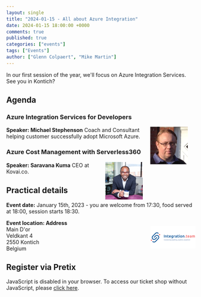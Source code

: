 ```yaml
---
layout: single
title: "2024-01-15 - All about Azure Integration"
date: 2024-01-15 18:00:00 +0000
comments: true
published: true
categories: ["events"]
tags: ["Events"]
author: ["Glenn Colpaert", "Mike Martin"]
---
```


In our first session of the year, we'll focus on Azure Integration Services. See you in Kontich?

## Agenda

### Azure Integration Services for Developers

<img src="/assets/media/speakers/michael-stephenson.jpg" alt="Michael Stephenson" align="right" height="100" width="100" style="margin-right: 20px;">

**Speaker: Michael Stephenson** Coach and Consultant helping customer successfully adopt Microsoft Azure.

### Azure Cost Management with Serverless360

<img src="/assets/media/speakers/saravana-kuma.jpg" alt="Saravana Kuma" align="right" height="100" width="100" style="margin-right: 20px;">

**Speaker: Saravana Kuma** CEO at Kovai.co.

## Practical details

**Event date:** January 15th, 2023 - you are welcome from 17:30, food served at 18:00, session starts 18:30.

**Event location: Address**<br />
<img width="120" height="60" align="right" alt="Axxess" src="/assets/media/sponsors/logo-integrationteam.png">Main D'or<br/>
Veldkant 4 <br/>
2550 Kontich<br/>
Belgium

## Register via Pretix

<link rel="stylesheet" type="text/css" href="https://pretix.eu/azug/20240115/widget/v1.css">
<script type="text/javascript" src="https://pretix.eu/widget/v1.en.js" async></script>
<pretix-widget event="https://pretix.eu/azug/20240115/"></pretix-widget>
<noscript>
   <div class="pretix-widget">
        <div class="pretix-widget-info-message">
            JavaScript is disabled in your browser. To access our ticket shop without JavaScript, please <a target="_blank" rel="noopener" href="https://pretix.eu/azug/20240115/">click here</a>.
        </div>
    </div>
</noscript>
